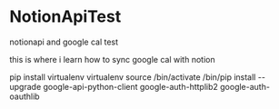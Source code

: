 # NotionApiTest
notionapi and google cal test

this is where i learn how to sync google cal with notion

pip install virtualenv
virtualenv <your-env>
source <your-env>/bin/activate
<your-env>/bin/pip install --upgrade google-api-python-client google-auth-httplib2 google-auth-oauthlib
